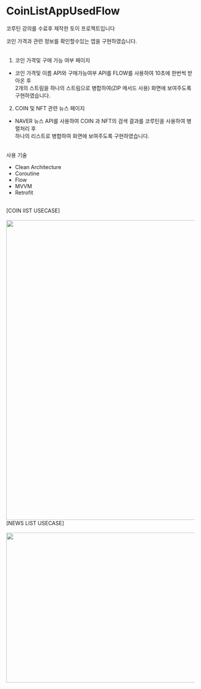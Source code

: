 # CoinListAppUsedFlow

코루틴 강의를 수료후 제작한 토이 프로젝트입니다

코인 가격과 관련 정보를 확인할수있는 앱을 구현하였습니다. <br> <br>


1. 코인 가격및 구매 가능 여부 페이지

  - 코인 가격및 이름 API와 구매가능여부 API를 FLOW를 사용하여 10초에 한번씩 받아온 후 <br>
    2개의 스트림을 하나의 스트림으로 병합하여(ZIP 메서드 사용) 화면에 보여주도록 구현하였습니다. 
    
2. COIN 및 NFT 관련 뉴스 페이지

  - NAVER 뉴스 API를 사용하여 COIN 과 NFT의 검색 결과를 코루틴을 사용하여 병렬처리 후 <br>
    하나의 리스트로 병합하여 화면에 보여주도록 구현하였습니다.
    
    
 
    
    
 <br>   사용 기술
 - Clean Architecture
 - Coroutine
 - Flow
 - MVVM
 - Retrofit
 
 <br>
[COIN lIST USECASE]
<br><br>
<img src="https://user-images.githubusercontent.com/80373743/184589956-a4498cda-58dd-4024-89b9-4dcb496d3a25.png" width="600" height="800"/>


<br>
[NEWS LIST USECASE]
<br><br>
<img src="https://user-images.githubusercontent.com/80373743/184589612-c4e02f65-1a4b-4ec1-a07c-d5f0c35ae97b.png" width="600" height="400"/>


